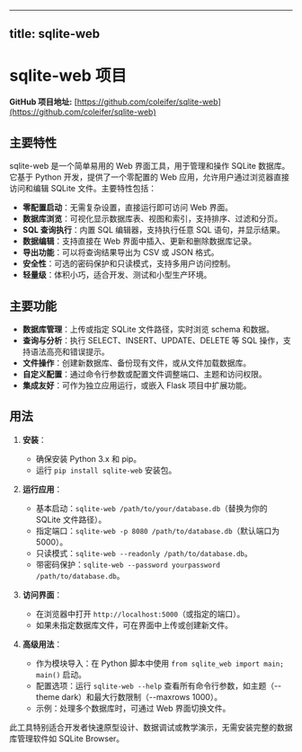 
---
title: sqlite-web
---

# sqlite-web 项目

**GitHub 项目地址:** [https://github.com/coleifer/sqlite-web](https://github.com/coleifer/sqlite-web)

## 主要特性
sqlite-web 是一个简单易用的 Web 界面工具，用于管理和操作 SQLite 数据库。它基于 Python 开发，提供了一个零配置的 Web 应用，允许用户通过浏览器直接访问和编辑 SQLite 文件。主要特性包括：
- **零配置启动**：无需复杂设置，直接运行即可访问 Web 界面。
- **数据库浏览**：可视化显示数据库表、视图和索引，支持排序、过滤和分页。
- **SQL 查询执行**：内置 SQL 编辑器，支持执行任意 SQL 语句，并显示结果。
- **数据编辑**：支持直接在 Web 界面中插入、更新和删除数据库记录。
- **导出功能**：可以将查询结果导出为 CSV 或 JSON 格式。
- **安全性**：可选的密码保护和只读模式，支持多用户访问控制。
- **轻量级**：体积小巧，适合开发、测试和小型生产环境。

## 主要功能
- **数据库管理**：上传或指定 SQLite 文件路径，实时浏览 schema 和数据。
- **查询与分析**：执行 SELECT、INSERT、UPDATE、DELETE 等 SQL 操作，支持语法高亮和错误提示。
- **文件操作**：创建新数据库、备份现有文件，或从文件加载数据库。
- **自定义配置**：通过命令行参数或配置文件调整端口、主题和访问权限。
- **集成友好**：可作为独立应用运行，或嵌入 Flask 项目中扩展功能。

## 用法
1. **安装**：
   - 确保安装 Python 3.x 和 pip。
   - 运行 `pip install sqlite-web` 安装包。

2. **运行应用**：
   - 基本启动：`sqlite-web /path/to/your/database.db`（替换为你的 SQLite 文件路径）。
   - 指定端口：`sqlite-web -p 8080 /path/to/database.db`（默认端口为 5000）。
   - 只读模式：`sqlite-web --readonly /path/to/database.db`。
   - 带密码保护：`sqlite-web --password yourpassword /path/to/database.db`。

3. **访问界面**：
   - 在浏览器中打开 `http://localhost:5000`（或指定的端口）。
   - 如果未指定数据库文件，可在界面中上传或创建新文件。

4. **高级用法**：
   - 作为模块导入：在 Python 脚本中使用 `from sqlite_web import main; main()` 启动。
   - 配置选项：运行 `sqlite-web --help` 查看所有命令行参数，如主题（--theme dark）和最大行数限制（--maxrows 1000）。
   - 示例：处理多个数据库时，可通过 Web 界面切换文件。

此工具特别适合开发者快速原型设计、数据调试或教学演示，无需安装完整的数据库管理软件如 SQLite Browser。